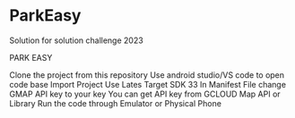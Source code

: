 # ParkEasy
Solution for solution challenge 2023


PARK EASY


Clone the project from this repository
Use android studio/VS code to open code base
Import Project
Use Lates Target SDK 33
In Manifest File change GMAP API key to your key
You can get API key from GCLOUD Map API or Library
Run the code through Emulator or Physical Phone

